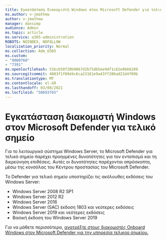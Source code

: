 ```yaml
---
title: Εγκατάσταση διακομιστή Windows στον Microsoft Defender για τελικό σημείο
ms.author: v-jmathew
author: v-jmathew
manager: dansimp
audience: Admin
ms.topic: article
ms.service: o365-administration
ROBOTS: NOINDEX, NOFOLLOW
localization_priority: Normal
ms.collection: Adm_O365
ms.custom:
- "9000760"
- "7391"
ms.openlocfilehash: 51bcb58f20b9867d2b75db5ee9df1c62e8b66109
ms.sourcegitcommit: 4883f1f89d4c6ca23161e9a43ff206ad21d4f09b
ms.translationtype: MT
ms.contentlocale: el-GR
ms.lasthandoff: 03/08/2021
ms.locfileid: "50693765"
---
```

# <a name="onboard-a-windows-server-to-microsoft-defender-for-endpoint"></a>Εγκατάσταση διακομιστή Windows στον Microsoft Defender για τελικό σημείο

Για το λειτουργικό σύστημα Windows Server, το Microsoft Defender για τελικό σημείο παρέχει προηγμένες δυνατότητες για τον εντοπισμό και τη διερεύνηση επιθέσεις. Αυτές οι δυνατότητες παρέχονται απρόσκοπτα, μέσω της κονσόλας του Κέντρου προστασίας του Microsoft Defender.

Το Defender για τελικό σημείο υποστηρίζει τις ακόλουθες εκδόσεις του Windows Server:

- Windows Server 2008 R2 SP1
- Windows Server 2012 R2
- Windows Server 2016
- Windows Server (SAC) έκδοση 1803 και νεότερες εκδόσεις
- Windows Server 2019 και νεότερες εκδόσεις
- Βασική έκδοση του Windows Server 2019

Για να μάθετε περισσότερα, [ανατρέξτε στους διακομιστές Onboard Windows στον Microsoft Defender για την υπηρεσία τελικού σημείου.](https://go.microsoft.com/fwlink/?linkid=2143627)
